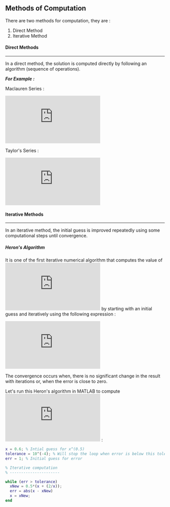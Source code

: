 ## Methods of Computation

There are two methods for computation, they are :

1. Direct Method
2. Iterative Method

#### Direct Methods

---

In a direct method, the solution is computed directly by following an algorithm (sequence of operations).

**_For Example :_**

Maclauren Series :

![](https://latex.codecogs.com/gif.latex?e%5E%7Ba%7D%20%3D%201%20+%20a%20+%20%5Cfrac%7Ba%5E2%7D%7B2%21%7D%20+%20%5Cfrac%7Ba%5E3%7D%7B3%21%7D%20+%20....%20+%20%5Cfrac%7Ba%5En%7D%7Bn%21%7D)

Taylor's Series :

![](https://latex.codecogs.com/gif.latex?f%27%28x+h%29%20%3D%20f%28x%29%20+%20hf%27%28x%29%20+%20%5Cfrac%7Bh%5E2%7D%7B2%7Df%27%27%28x%29+...%20%5CRightarrow%20f%27%28x%29%20%3D%20%5Cfrac%7Bf%28x+h%29-f%28x%29%7D%7Bh%7D)

#### Iterative Methods

---

In an iterative method, the initial guess is improved repeatedly using some computational steps until convergence.

##### Heron's Algorithm

It is one of the first iterative numerical algorithm that computes the value of ![](https://latex.codecogs.com/gif.latex?%5Csqrt%7B2%7D) by starting with an initial guess and iteratively using the following expression :

![](https://latex.codecogs.com/gif.latex?%5C%20x%5E%7B%28i+1%29%7D%20%3D%20%5Cfrac%7B1%7D%7B2%7D%5Cleft%20%28%20x%5E%7Bi%7D+%5Cfrac%7B2%7D%7Bx%5Ei%7D%20%5Cright%20%29)

The convergence occurs when, there is no significant change in the result with iterations or, when the error is close to zero.

Let's run this Heron's algorithm in MATLAB to compute ![](https://latex.codecogs.com/gif.latex?%5Csqrt%7B2%7D) :

```MATLAB
x = 0.6; % Intial guess for x^(0.5)
tolerance = 10^(-4); % Will stop the loop when error is below this tolerance
err = 1; % Initial guess for error

% Iterative computation
% ----------------------

while (err > tolerance)
  xNew = 0.5*(x + (2/x));
  err = abs(x - xNew)
  x = xNew;
end
```
